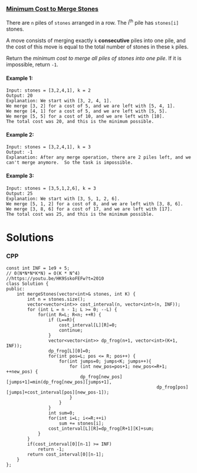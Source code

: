 ### [Minimum Cost to Merge Stones](https://leetcode.com/problems/minimum-cost-to-merge-stones/) <br>

There are `n` piles of `stones` arranged in a row. The i<sup>th</sup> pile has `stones[i]` stones.

A move consists of merging exactly `k` **consecutive** piles into one pile, and the cost of this move is equal to the total number of stones in these `k` piles.

Return the *minimum cost to merge all piles of stones into one pile*. If it is impossible, return `-1`.

 



#### Example 1:
```
Input: stones = [3,2,4,1], k = 2
Output: 20
Explanation: We start with [3, 2, 4, 1].
We merge [3, 2] for a cost of 5, and we are left with [5, 4, 1].
We merge [4, 1] for a cost of 5, and we are left with [5, 5].
We merge [5, 5] for a cost of 10, and we are left with [10].
The total cost was 20, and this is the minimum possible.

```

#### Example 2:
```
Input: stones = [3,2,4,1], k = 3
Output: -1
Explanation: After any merge operation, there are 2 piles left, and we can't merge anymore.  So the task is impossible.

```

#### Example 3:
```
Input: stones = [3,5,1,2,6], k = 3
Output: 25
Explanation: We start with [3, 5, 1, 2, 6].
We merge [5, 1, 2] for a cost of 8, and we are left with [3, 8, 6].
We merge [3, 8, 6] for a cost of 17, and we are left with [17].
The total cost was 25, and this is the minimum possible.

```


# Solutions


### CPP
```
const int INF = 1e9 + 5;
// 0(N*N*N*K*N) = O(K * N^4)
//https://youtu.be/HK9SskoFEFw?t=2010
class Solution {
public:
    int mergeStones(vector<int>& stones, int K) {
        int n = stones.size();
        vector<vector<int>> cost_interval(n, vector<int>(n, INF));
        for (int L = n - 1; L >= 0; --L) {
            for(int R=L; R<n; ++R) {
                if (L==R){
                    cost_interval[L][R]=0;
                    continue;
                }
                vector<vector<int>> dp_frog(n+1, vector<int>(K+1, INF));
                dp_frog[L][0]=0;
                for(int pos=L; pos <= R; pos++) {
                    for(int jumps=0; jumps<K; jumps++){
                        for (int new_pos=pos+1; new_pos<=R+1; ++new_pos) {
                            dp_frog[new_pos][jumps+1]=min(dp_frog[new_pos][jumps+1],
                                                         dp_frog[pos][jumps]+cost_interval[pos][new_pos-1]);
                        }
                    }
                }
                int sum=0;
                for(int i=L; i<=R;++i)
                    sum += stones[i];
                cost_interval[L][R]=dp_frog[R+1][K]+sum;
            }
        }
        if(cost_interval[0][n-1] >= INF)
            return -1;
        return cost_interval[0][n-1];
    }
};
```
